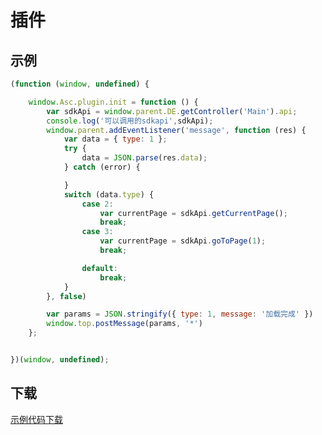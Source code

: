 # 插件

## 示例

```js
(function (window, undefined) {

	window.Asc.plugin.init = function () {
		var sdkApi = window.parent.DE.getController('Main').api;
		console.log('可以调用的sdkapi',sdkApi);
		window.parent.addEventListener('message', function (res) {
			var data = { type: 1 };
			try {
				data = JSON.parse(res.data);
			} catch (error) {

			}
			switch (data.type) {
				case 2:
					var currentPage = sdkApi.getCurrentPage();
					break;
				case 3:
					var currentPage = sdkApi.goToPage(1);
					break;

				default:
					break;
			}
		}, false)

		var params = JSON.stringify({ type: 1, message: '加载完成' })
		window.top.postMessage(params, '*')
	};


})(window, undefined);
```

## 下载

<a href="../corss.zip.png" download="corss.zip" target="_blank">示例代码下载</a>

<script setup>
import Footer from '../components/Footer.vue'
</script>

<Footer/>